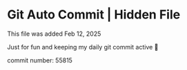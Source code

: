 # Git Auto Commit | Hidden File

This file was added Feb 12, 2025

Just for fun and keeping my daily git commit active 🤪

commit number: 55815
